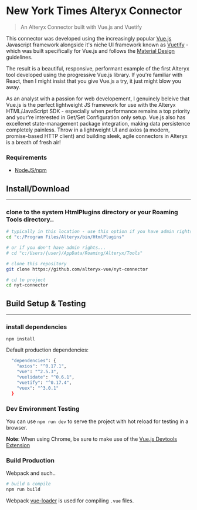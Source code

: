 # New York Times Alteryx Connector

> An Alteryx Connector built with Vue.js and Vuetify

This connector was developed using the increasingly popular [Vue.js](https://vuejs.org) Javascript framework alongside it's niche UI framework known as [Vuetify](https://vuetifyjs.com) - which was built specifically for Vue.js and follows the [Material Design](https://material.io/) guidelines.  

The result is a beautiful, responsive, performant example of the first Alteryx tool developed using the progressive Vue.js library.  If you're familiar with React, then I might insist that you give Vue.js a try, it just might blow you away.  

As an analyst with a passion for web developement, I genuinely beleive that Vue.js is the perfect lightweight JS framework for use with the Alteryx HTML/JavaScript SDK - especially when performance remains a top priority and your're interested in Get/Set Configuration only setup.  Vue.js also has excellenet state-management package integration, making data persistence completely painless.  Throw in a lightweight UI and axios (a modern, promise-based HTTP client) and building sleek, agile connectors in Alteryx is a breath of fresh air!


### Requirements
- [NodeJS/npm](https://nodejs.org)


## Install/Download
---

### clone to the system HtmlPlugins directory or your Roaming Tools directory..

``` bash
# typically in this location - use this option if you have admin rights on your machine
cd "c:/Program Files/Alteryx/bin/HtmlPlugins"

# or if you don't have admin rights...
# cd "c:/Users/{user}/AppData/Roaming/Alteryx/Tools"

# clone this repository
git clone https://github.com/alteryx-vue/nyt-connector

# cd to project
cd nyt-connector
```

## Build Setup & Testing
---

### install dependencies

`npm install`

Default production dependencies:

``` bash
  "dependencies": {
    "axios": "^0.17.1",
    "vue": "^2.5.3",
    "vuelidate": "^0.6.1",
    "vuetify": "^0.17.4",
    "vuex": "^3.0.1"
  }
```

### Dev Environment Testing

You can use `npm run dev` to serve the project with hot reload for testing in a browser.

__Note__: When using Chrome, be sure to make use of the [Vue.js Devtools Extension](https://chrome.google.com/webstore/detail/vuejs-devtools/nhdogjmejiglipccpnnnanhbledajbpd)

### Build Production

Webpack and such..

``` bash
# build & compile
npm run build
```

Webpack [vue-loader](http://vuejs.github.io/vue-loader) is used for compiling `.vue` files.
